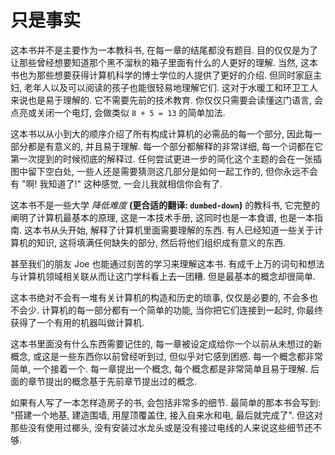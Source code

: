 # 只是事实
这本书并不是主要作为一本教科书, 在每一章的结尾都没有题目.
目的仅仅是为了让那些曾经想要知道那个黑不溜秋的箱子里面有什么的人更好的理解.
当然, 这本书也为那些想要获得计算机科学的博士学位的人提供了更好的介绍.
但同时家庭主妇, 老年人以及可以阅读的孩子也能很轻易地理解它们.
这对于水暖工和环卫工人来说也是易于理解的. 它不需要先前的技术教育.
你仅仅只需要会读懂这门语言, 会点亮或关闭一个电灯, 会做类似 `8 + 5 = 13` 的简单加法.

这本书以从小到大的顺序介绍了所有构成计算机的必需品的每一个部分, 因此每一部分都是有意义的,
并且易于理解. 每一个部分都解释的非常详细, 每一个词都在它第一次提到的时候彻底的解释过.
任何尝试更进一步的简化这个主题的会在一张插图中留下空白处, 一些人还是需要猜测这几部分是如何一起工作的,
但你永远不会有 "啊! 我知道了!" 这种感觉, 一会儿我就相信你会有了.

这本书不是一些大学 *降低难度* **(更合适的翻译: `dumbed-down`)** 的教科书, 它完整的阐明了计算机最基本的原理, 这是一本技术手册,
这同时也是一本食谱, 也是一本指南. 这本书从头开始, 解释了计算机里面需要理解的东西. 有人已经知道一些关于计算机的知识,
这将填满任何缺失的部分, 然后将他们组织成有意义的东西.

甚至我们的朋友 Joe 也能通过刻苦的学习来理解这本书. 有成千上万的词句和想法与计算机领域相关联从而让这门学科看上去一团糟.
但是最基本的概念却很简单.

这本书绝对不会有一堆有关计算机的构造和历史的琐事, 仅仅是必要的, 不会多也不会少. 计算机的每一部分都有一个简单的功能,
当你把它们连接到一起时, 你最终获得了一个有用的机器叫做计算机.

这本书里面没有什么东西需要记住的, 每一章被设定成给你一个以前从未想过的新概念, 或这是一些东西你以前曾经听到过,
但似乎对它感到困惑. 每一个概念都非常简单, 一个接着一个. 每一章提出一个概念, 每个概念都是非常简单且易于理解.
后面的章节提出的概念基于先前章节提出过的概念.

如果有人写了一本怎样造房子的书, 会包括非常多的细节. 最简单的那本书会写到: "搭建一个地基, 建造围墙, 用屋顶覆盖住,
接入自来水和电, 最后就完成了". 但这对那些没有使用过榔头, 没有安装过水龙头或是没有接过电线的人来说这些细节还不够. 
